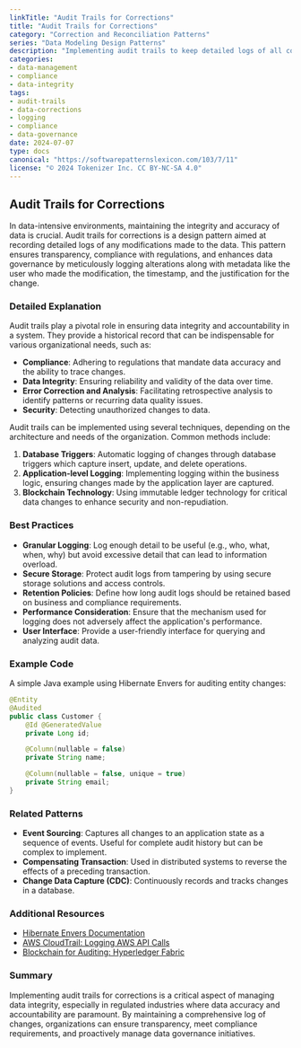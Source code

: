 ```yaml
---
linkTitle: "Audit Trails for Corrections"
title: "Audit Trails for Corrections"
category: "Correction and Reconciliation Patterns"
series: "Data Modeling Design Patterns"
description: "Implementing audit trails to keep detailed logs of all corrections made to data, including information on who made the correction, when, and the reason behind it."
categories:
- data-management
- compliance
- data-integrity
tags:
- audit-trails
- data-corrections
- logging
- compliance
- data-governance
date: 2024-07-07
type: docs
canonical: "https://softwarepatternslexicon.com/103/7/11"
license: "© 2024 Tokenizer Inc. CC BY-NC-SA 4.0"
---
```


## Audit Trails for Corrections

In data-intensive environments, maintaining the integrity and accuracy of data is crucial. Audit trails for corrections is a design pattern aimed at recording detailed logs of any modifications made to the data. This pattern ensures transparency, compliance with regulations, and enhances data governance by meticulously logging alterations along with metadata like the user who made the modification, the timestamp, and the justification for the change.

### Detailed Explanation

Audit trails play a pivotal role in ensuring data integrity and accountability in a system. They provide a historical record that can be indispensable for various organizational needs, such as:

- **Compliance**: Adhering to regulations that mandate data accuracy and the ability to trace changes.
- **Data Integrity**: Ensuring reliability and validity of the data over time.
- **Error Correction and Analysis**: Facilitating retrospective analysis to identify patterns or recurring data quality issues.
- **Security**: Detecting unauthorized changes to data.

Audit trails can be implemented using several techniques, depending on the architecture and needs of the organization. Common methods include:

1. **Database Triggers**: Automatic logging of changes through database triggers which capture insert, update, and delete operations.
2. **Application-level Logging**: Implementing logging within the business logic, ensuring changes made by the application layer are captured.
3. **Blockchain Technology**: Using immutable ledger technology for critical data changes to enhance security and non-repudiation.

### Best Practices

- **Granular Logging**: Log enough detail to be useful (e.g., who, what, when, why) but avoid excessive detail that can lead to information overload.
- **Secure Storage**: Protect audit logs from tampering by using secure storage solutions and access controls.
- **Retention Policies**: Define how long audit logs should be retained based on business and compliance requirements.
- **Performance Consideration**: Ensure that the mechanism used for logging does not adversely affect the application's performance.
- **User Interface**: Provide a user-friendly interface for querying and analyzing audit data.

### Example Code

A simple Java example using Hibernate Envers for auditing entity changes:

```java
@Entity
@Audited
public class Customer {
    @Id @GeneratedValue
    private Long id;

    @Column(nullable = false)
    private String name;

    @Column(nullable = false, unique = true)
    private String email;
}
```

### Related Patterns

- **Event Sourcing**: Captures all changes to an application state as a sequence of events. Useful for complete audit history but can be complex to implement.
- **Compensating Transaction**: Used in distributed systems to reverse the effects of a preceding transaction.
- **Change Data Capture (CDC)**: Continuously records and tracks changes in a database.

### Additional Resources

- [Hibernate Envers Documentation](https://hibernate.org/orm/envers/)
- [AWS CloudTrail: Logging AWS API Calls](https://aws.amazon.com/cloudtrail/)
- [Blockchain for Auditing: Hyperledger Fabric](https://www.hyperledger.org/use/fabric)

### Summary

Implementing audit trails for corrections is a critical aspect of managing data integrity, especially in regulated industries where data accuracy and accountability are paramount. By maintaining a comprehensive log of changes, organizations can ensure transparency, meet compliance requirements, and proactively manage data governance initiatives.
